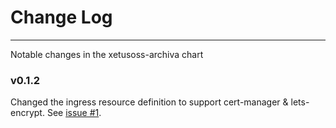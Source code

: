 # Change Log
---
Notable changes in the xetusoss-archiva chart

### v0.1.2
 Changed the ingress resource definition to support cert-manager & lets-encrypt. See [issue #1](https://github.com/xetus-oss/helm-charts/issues/1).